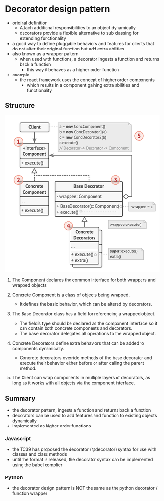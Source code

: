 # Decorator design pattern

- original definition
  - Attach additional responsibilities to an object dynamically
  - decorators provide a flexible alternative to sub classing for extending functionality
- a good way to define pluggable behaviors and features for clients that do not alter their original function but add extra abilities
- also known as a wrapper pattern
  - when used with functions, a decorator ingests a function and returns back a function
    - this way it behaves as a higher order function
- example
  - the react framework uses the concept of higher order components
    - which results in a component gaining extra abilities and functionality

## Structure

![Decorator](../../images/decorator.png)

1. The Component declares the common interface for both wrappers and wrapped objects.

2. Concrete Component is a class of objects being wrapped.

   - It defines the basic behavior, which can be altered by decorators.

3. The Base Decorator class has a field for referencing a wrapped object.

   - The field’s type should be declared as the component interface so it can contain both concrete components and decorators.
   - The base decorator delegates all operations to the wrapped object.

4. Concrete Decorators define extra behaviors that can be added to components dynamically.

   - Concrete decorators override methods of the base decorator and execute their behavior either before or after calling the parent method.

5. The Client can wrap components in multiple layers of decorators, as long as it works with all objects via the component interface.

## Summary

- the decorator pattern, ingests a function and returns back a function
- decorators can be used to add features and function to existing objects dynamically
- implemented as higher order functions

### Javascript

- the TC39 has proposed the decorator (@decorator) syntax for use with classes and class methods
- until the format is released, the decorator syntax can be implemented using the babel complier

### Python

- the decorator design pattern is NOT the same as the python decorator / function wrapper
